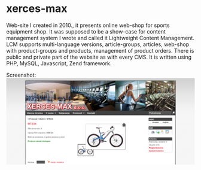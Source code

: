 # xerces-max
Web-site I created in 2010., it presents online web-shop for sports equipment shop. It was supposed to be a show-case for content management system I wrote and called it Lightweight Content Management. LCM supports multi-language versions, article-groups, articles, web-shop with product-groups and products, management of product orders. There is public and private part of the website as with every CMS. It is written using PHP, MySQL, Javascript, Zend framework.

Screenshot:
![screenshot](./screenshot.png?raw=true)
